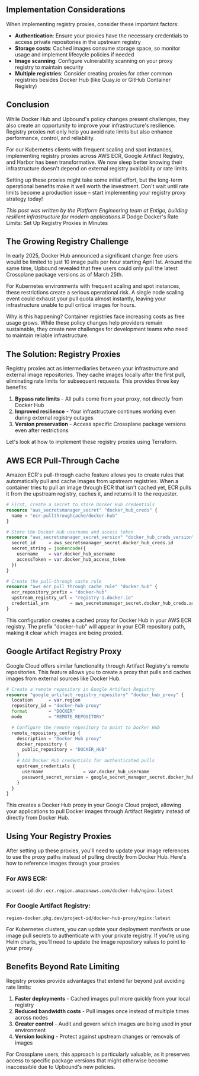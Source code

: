 ## Implementation Considerations

When implementing registry proxies, consider these important factors:

- **Authentication**: Ensure your proxies have the necessary credentials to access private repositories in the upstream registry
- **Storage costs**: Cached images consume storage space, so monitor usage and implement lifecycle policies if needed
- **Image scanning**: Configure vulnerability scanning on your proxy registry to maintain security
- **Multiple registries**: Consider creating proxies for other common registries besides Docker Hub (like Quay.io or GitHub Container Registry)

## Conclusion

While Docker Hub and Upbound's policy changes present challenges, they also create an opportunity to improve your infrastructure's resilience. Registry proxies not only help you avoid rate limits but also enhance performance, control, and reliability.

For our Kubernetes clients with frequent scaling and spot instances, implementing registry proxies across AWS ECR, Google Artifact Registry, and Harbor has been transformative. We now sleep better knowing their infrastructure doesn't depend on external registry availability or rate limits.

Setting up these proxies might take some initial effort, but the long-term operational benefits make it well worth the investment. Don't wait until rate limits become a production issue – start implementing your registry proxy strategy today!

_This post was written by the Platform Engineering team at Entigo, building resilient infrastructure for modern applications._# Dodge Docker's Rate Limits: Set Up Registry Proxies in Minutes

## The Growing Registry Challenge

In early 2025, Docker Hub announced a significant change: free users would be limited to just 10 image pulls per hour starting April 1st. Around the same time, Upbound revealed that free users could only pull the latest Crossplane package versions as of March 25th.

For Kubernetes environments with frequent scaling and spot instances, these restrictions create a serious operational risk. A single node scaling event could exhaust your pull quota almost instantly, leaving your infrastructure unable to pull critical images for hours.

Why is this happening? Container registries face increasing costs as free usage grows. While these policy changes help providers remain sustainable, they create new challenges for development teams who need to maintain reliable infrastructure.

## The Solution: Registry Proxies

Registry proxies act as intermediaries between your infrastructure and external image repositories. They cache images locally after the first pull, eliminating rate limits for subsequent requests. This provides three key benefits:

1. **Bypass rate limits** - All pulls come from your proxy, not directly from Docker Hub
2. **Improved resilience** - Your infrastructure continues working even during external registry outages
3. **Version preservation** - Access specific Crossplane package versions even after restrictions

Let's look at how to implement these registry proxies using Terraform.

## AWS ECR Pull-Through Cache

Amazon ECR's pull-through cache feature allows you to create rules that automatically pull and cache images from upstream registries. When a container tries to pull an image through ECR that isn't cached yet, ECR pulls it from the upstream registry, caches it, and returns it to the requester.

```terraform
# First, create a secret to store Docker Hub credentials
resource "aws_secretsmanager_secret" "docker_hub_creds" {
  name = "ecr-pullthroughcache/docker-hub"
}

# Store the Docker Hub username and access token
resource "aws_secretsmanager_secret_version" "docker_hub_creds_version" {
  secret_id     = aws_secretsmanager_secret.docker_hub_creds.id
  secret_string = jsonencode({
    username    = var.docker_hub_username
    accessToken = var.docker_hub_access_token
  })
}

# Create the pull-through cache rule
resource "aws_ecr_pull_through_cache_rule" "docker_hub" {
  ecr_repository_prefix = "docker-hub"
  upstream_registry_url = "registry-1.docker.io"
  credential_arn        = aws_secretsmanager_secret.docker_hub_creds.arn
}
```

This configuration creates a cached proxy for Docker Hub in your AWS ECR registry. The prefix "docker-hub" will appear in your ECR repository path, making it clear which images are being proxied.

## Google Artifact Registry Proxy

Google Cloud offers similar functionality through Artifact Registry's remote repositories. This feature allows you to create a proxy that pulls and caches images from external sources like Docker Hub.

```terraform
# Create a remote repository in Google Artifact Registry
resource "google_artifact_registry_repository" "docker_hub_proxy" {
  location      = var.region
  repository_id = "docker-hub-proxy"
  format        = "DOCKER"
  mode          = "REMOTE_REPOSITORY"

  # Configure the remote repository to point to Docker Hub
  remote_repository_config {
    description = "Docker Hub proxy"
    docker_repository {
      public_repository = "DOCKER_HUB"
    }
    # Add Docker Hub credentials for authenticated pulls
    upstream_credentials {
      username               = var.docker_hub_username
      password_secret_version = google_secret_manager_secret.docker_hub_token.id
    }
  }
}
```

This creates a Docker Hub proxy in your Google Cloud project, allowing your applications to pull Docker images through Artifact Registry instead of directly from Docker Hub.

## Using Your Registry Proxies

After setting up these proxies, you'll need to update your image references to use the proxy paths instead of pulling directly from Docker Hub. Here's how to reference images through your proxies:

### For AWS ECR:

```
account-id.dkr.ecr.region.amazonaws.com/docker-hub/nginx:latest
```

### For Google Artifact Registry:

```
region-docker.pkg.dev/project-id/docker-hub-proxy/nginx:latest
```

For Kubernetes clusters, you can update your deployment manifests or use image pull secrets to authenticate with your private registry. If you're using Helm charts, you'll need to update the image repository values to point to your proxy.

## Benefits Beyond Rate Limiting

Registry proxies provide advantages that extend far beyond just avoiding rate limits:

1. **Faster deployments** - Cached images pull more quickly from your local registry
2. **Reduced bandwidth costs** - Pull images once instead of multiple times across nodes
3. **Greater control** - Audit and govern which images are being used in your environment
4. **Version locking** - Protect against upstream changes or removals of images

For Crossplane users, this approach is particularly valuable, as it preserves access to specific package versions that might otherwise become inaccessible due to Upbound's new policies.
